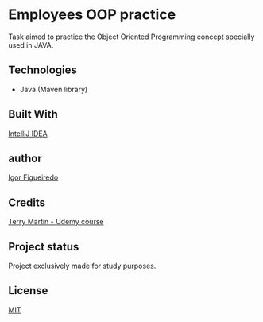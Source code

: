 # Employees OOP practice

Task aimed to practice the Object Oriented Programming concept specially used in JAVA.

## Technologies
- Java (Maven library)

## Built With
[IntelliJ IDEA](https://www.jetbrains.com/idea/)

## author
[Igor Figueiredo](https://github.com/Igor-GF)

## Credits
[Terry Martin - Udemy course](https://www.udemy.com/course/neutrino-java-foundations/)

## Project status
Project exclusively made for study purposes.

## License
[MIT](https://choosealicense.com/licenses/mit/)